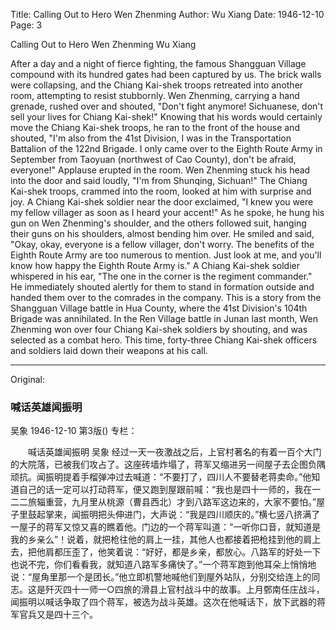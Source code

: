 Title: Calling Out to Hero Wen Zhenming
Author: Wu Xiang
Date: 1946-12-10
Page: 3

Calling Out to Hero Wen Zhenming
	Wu Xiang

After a day and a night of fierce fighting, the famous Shangguan Village compound with its hundred gates had been captured by us. The brick walls were collapsing, and the Chiang Kai-shek troops retreated into another room, attempting to resist stubbornly. Wen Zhenming, carrying a hand grenade, rushed over and shouted, "Don't fight anymore! Sichuanese, don't sell your lives for Chiang Kai-shek!" Knowing that his words would certainly move the Chiang Kai-shek troops, he ran to the front of the house and shouted, "I'm also from the 41st Division, I was in the Transportation Battalion of the 122nd Brigade. I only came over to the Eighth Route Army in September from Taoyuan (northwest of Cao County), don't be afraid, everyone!" Applause erupted in the room. Wen Zhenming stuck his head into the door and said loudly, "I'm from Shunqing, Sichuan!" The Chiang Kai-shek troops, crammed into the room, looked at him with surprise and joy. A Chiang Kai-shek soldier near the door exclaimed, "I knew you were my fellow villager as soon as I heard your accent!" As he spoke, he hung his gun on Wen Zhenming's shoulder, and the others followed suit, hanging their guns on his shoulders, almost bending him over. He smiled and said, "Okay, okay, everyone is a fellow villager, don't worry. The benefits of the Eighth Route Army are too numerous to mention. Just look at me, and you'll know how happy the Eighth Route Army is." A Chiang Kai-shek soldier whispered in his ear, "The one in the corner is the regiment commander." He immediately shouted alertly for them to stand in formation outside and handed them over to the comrades in the company. This is a story from the Shangguan Village battle in Hua County, where the 41st Division's 104th Brigade was annihilated. In the Ren Village battle in Junan last month, Wen Zhenming won over four Chiang Kai-shek soldiers by shouting, and was selected as a combat hero. This time, forty-three Chiang Kai-shek officers and soldiers laid down their weapons at his call.



<hr /> 

Original: 


### 喊话英雄闻振明
吴象
1946-12-10
第3版()
专栏：

　　喊话英雄闻振明
    吴象
    经过一天一夜激战之后，上官村著名的有着一百个大门的大院落，已被我们攻占了。这座砖墙炸塌了，蒋军又缩进另一间屋子去企图负隅顽抗。闻振明提着手榴弹冲过去喊道：“不要打了，四川人不要替老蒋卖命。”他知道自己的话一定可以打动蒋军，便又跑到屋跟前喊：“我也是四十一师的，我在一二二旅辎重营，九月里从桃源（曹县西北）才到八路军这边来的，大家不要怕。”屋子里鼓起掌来，闻振明把头伸进门，大声说：“我是四川顺庆的。”横七竖八挤满了一屋子的蒋军又惊又喜的瞧着他。门边的一个蒋军叫道：“一听你口音，就知道是我的乡亲么”！说着，就把枪往他的肩上一挂，其他人也都接着把枪挂到他的肩上去，把他肩都压歪了，他笑着说：“好好，都是乡亲，都放心。八路军的好处一下也说不完，你们看看我，就知道八路军多痛快了。”一个蒋军跑到他耳朵上悄悄地说：“屋角里那一个是团长。”他立即机警地喊他们到屋外站队，分别交给连上的同志。这是歼灭四十一师一○四旅的滑县上官村战斗中的故事。上月鄄南任庄战斗，闻振明以喊话争取了四个蒋军，被选为战斗英雄。这次在他喊话下，放下武器的蒋军官兵又是四十三个。
